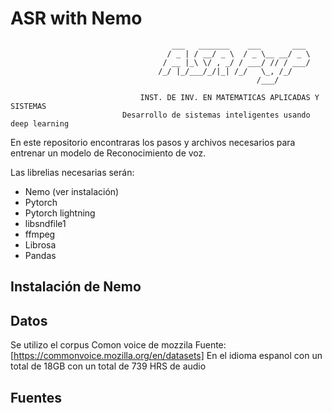 # ASR with Nemo
                                        ___   _______    ___       ___ 
                                       / _ | / __/ _ \  / _ \__ __/ _ \
                                      / __ |_\ \/ , _/ / ___/ // / ___/
                                     /_/ |_/___/_/|_| /_/   \_, /_/    
                                                           /___/                                                    
              
                                 INST. DE INV. EN MATEMATICAS APLICADAS Y SISTEMAS
                             Desarrollo de sistemas inteligentes usando deep learning


En este repositorio encontraras los pasos y archivos necesarios para entrenar un modelo de Reconocimiento de voz.

Las librelias necesarias serán:

- Nemo (ver instalación)
- Pytorch
- Pytorch lightning
- libsndfile1
- ffmpeg
- Librosa
- Pandas

## Instalación de Nemo

## Datos
Se utilizo el corpus Comon voice de mozzila  Fuente: [https://commonvoice.mozilla.org/en/datasets]
En el idioma espanol con un total de 18GB con un total de 739 HRS de audio

## Fuentes

